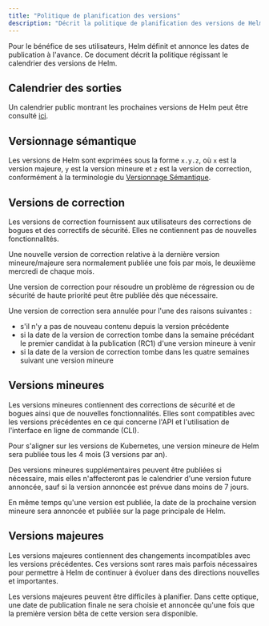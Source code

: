 ```yaml
---
title: "Politique de planification des versions"
description: "Décrit la politique de planification des versions de Helm"
---
```


Pour le bénéfice de ses utilisateurs, Helm définit et annonce les dates de publication à l'avance. Ce document décrit la politique régissant le calendrier des versions de Helm.

## Calendrier des sorties

Un calendrier public montrant les prochaines versions de Helm peut être consulté [ici](https://helm.sh/calendar/release).

## Versionnage sémantique

Les versions de Helm sont exprimées sous la forme `x.y.z`, où `x` est la version majeure, `y` est la version mineure et `z` est la version de correction, conformément à la terminologie du [Versionnage Sémantique](https://semver.org/spec/v2.0.0.html).

## Versions de correction

Les versions de correction fournissent aux utilisateurs des corrections de bogues et des correctifs de sécurité. Elles ne contiennent pas de nouvelles fonctionnalités.

Une nouvelle version de correction relative à la dernière version mineure/majeure sera normalement publiée une fois par mois, le deuxième mercredi de chaque mois.

Une version de correction pour résoudre un problème de régression ou de sécurité de haute priorité peut être publiée dès que nécessaire.

Une version de correction sera annulée pour l'une des raisons suivantes :
- s'il n'y a pas de nouveau contenu depuis la version précédente
- si la date de la version de correction tombe dans la semaine précédant le premier candidat à la publication (RC1) d'une version mineure à venir
- si la date de la version de correction tombe dans les quatre semaines suivant une version mineure

## Versions mineures

Les versions mineures contiennent des corrections de sécurité et de bogues ainsi que de nouvelles fonctionnalités. Elles sont compatibles avec les versions précédentes en ce qui concerne l'API et l'utilisation de l'interface en ligne de commande (CLI).

Pour s'aligner sur les versions de Kubernetes, une version mineure de Helm sera publiée tous les 4 mois (3 versions par an).

Des versions mineures supplémentaires peuvent être publiées si nécessaire, mais elles n'affecteront pas le calendrier d'une version future annoncée, sauf si la version annoncée est prévue dans moins de 7 jours.

En même temps qu'une version est publiée, la date de la prochaine version mineure sera annoncée et publiée sur la page principale de Helm.

## Versions majeures

Les versions majeures contiennent des changements incompatibles avec les versions précédentes. Ces versions sont rares mais parfois nécessaires pour permettre à Helm de continuer à évoluer dans des directions nouvelles et importantes.

Les versions majeures peuvent être difficiles à planifier. Dans cette optique, une date de publication finale ne sera choisie et annoncée qu'une fois que la première version bêta de cette version sera disponible.
